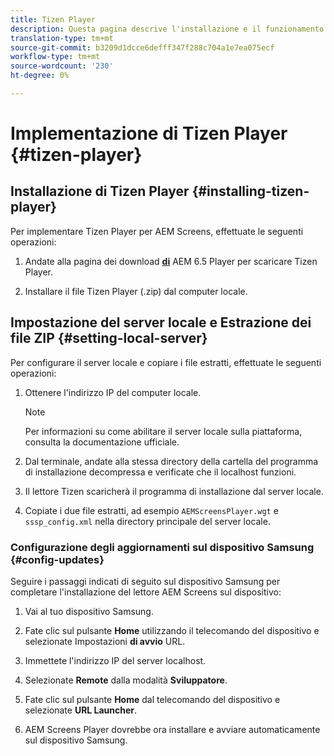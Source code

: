 ```yaml
---
title: Tizen Player
description: Questa pagina descrive l'installazione e il funzionamento di Tizen Player.
translation-type: tm+mt
source-git-commit: b3209d1dcce6defff347f288c704a1e7ea075ecf
workflow-type: tm+mt
source-wordcount: '230'
ht-degree: 0%

---
```



# Implementazione di Tizen Player {#tizen-player}

## Installazione di Tizen Player {#installing-tizen-player}

Per implementare Tizen Player per  AEM Screens, effettuate le seguenti operazioni:

1. Andate alla pagina dei download [**di**](https://download.macromedia.com/screens/) AEM 6.5 Player per scaricare Tizen Player.

1. Installare il file Tizen Player (.zip) dal computer locale.

## Impostazione del server locale e Estrazione dei file ZIP {#setting-local-server}

Per configurare il server locale e copiare i file estratti, effettuate le seguenti operazioni:

1. Ottenere l&#39;indirizzo IP del computer locale.
   >[!NOTE]
   >Per informazioni su come abilitare il server locale sulla piattaforma, consulta la documentazione ufficiale.

1. Dal terminale, andate alla stessa directory della cartella del programma di installazione decompressa e verificate che il localhost funzioni.

1. Il lettore Tizen scaricherà il programma di installazione dal server locale.

1. Copiate i due file estratti, ad esempio `AEMScreensPlayer.wgt` e `sssp_config.xml` nella directory principale del server locale.

### Configurazione degli aggiornamenti sul dispositivo Samsung {#config-updates}

Seguire i passaggi indicati di seguito sul dispositivo Samsung per completare l&#39;installazione del lettore AEM Screens  sul dispositivo:

1. Vai al tuo dispositivo Samsung.

1. Fate clic sul pulsante **Home** utilizzando il telecomando del dispositivo e selezionate Impostazioni **di avvio** URL.

1. Immettete l&#39;indirizzo IP del server localhost.

1. Selezionate **Remote** dalla modalità **Sviluppatore**.

1. Fate clic sul pulsante **Home** dal telecomando del dispositivo e selezionate **URL Launcher**.

1.  AEM Screens Player dovrebbe ora installare e avviare automaticamente sul dispositivo Samsung.



